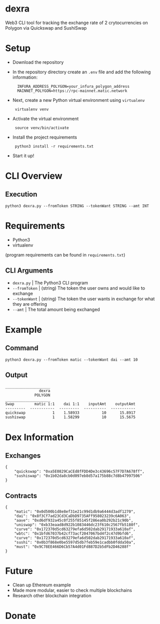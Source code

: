 # dexra

Web3 CLI tool for tracking the exchange rate of 2 crytocurrencies on Polygon via Quickswap and SushiSwap

# Setup
- Download the repository
- In the repository directory create an ```.env``` file and add the following information:
  
  ``` 
    INFURA_ADDRESS_POLYGON=your_infura_polygon_address
    MAINNET_POLYGON=https://rpc-mainnet.matic.network
  ```

- Next, create a new Python virtual environment using ```virtualenv```
  
  ``` virtualenv venv```

- Activate the virtual environment
  
  ``` source venv/bin/activate```

- Install the project requirements
  
  ``` python3 install -r requirements.txt```

- Start it up!

# CLI Overview

## Execution

```python3 dexra.py --fromToken STRING --tokenWant STRING --amt INT```

# Requirements
- Python3
- virtualenv

(program requirements can be found in ```requirements.txt```)

## CLI Arguments
- ```dexra.py```    | The Python3 CLI program
- ```--fromToken``` | (string) The token the user owns and would like to exchange
- ```--tokenWant``` | (string) The token the user wants in exchange for what they are offering
- ```--amt```       | The total amount being exchanged

# Example

## Command
```python3 dexra.py --fromToken matic --tokenWant dai --amt 10```

## Output
```
____________________
               dexra
             POLYGON
____________________
Swap         matic 1:1    dai 1:1    inputAmt    outputAmt
---------  -----------  ---------  ----------  -----------
quickswap            1    1.58933          10      15.8917
sushiswap            1    1.58299          10      15.5675
```

# Dex Information

## Exchanges
```
{
    "quickswap": "0xa5E0829CaCEd8fFDD4De3c43696c57F7D7A678ff",
    "sushiswap": "0x1b02da8cb0d097eb8d57a175b88c7d8b47997506"
}
```

## Contracts
```
{
    "matic": "0x0d500b1d8e8ef31e21c99d1db9a6444d3adf1270",
    "dai": "0x8f3Cf7ad23Cd3CaDbD9735AFf958023239c6A063",
    "aave": "0xd6df932a45c0f255f85145f286ea0b292b21c90b",
    "uniswap": "0xb33eaad8d922b1083446dc23f610c2567fb5180f",
    "curve": "0x172370d5cd63279efa6d502dab29171933a610af",
    "wbtc": "0x1bfd67037b42cf73acf2047067bd4f2c47d9bfd6",
    "curve": "0x172370d5cd63279efa6d502dab29171933a610af",
    "sushi": "0x0b3f868e0be5597d5db7feb59e1cadbb0fdda50a",
    "must": "0x9C78EE466D6Cb57A4d01Fd887D2b5dFb2D46288f"
}
```

# Future
- Clean up Ethereum example
- Made more modular, easier to check multiple blockchains
- Research other blockchain integration

# Donate 
